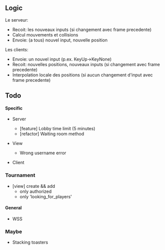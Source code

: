 ## Logic
Le serveur:
- Recoit: les nouveaux inputs (si changement avec frame precedente)
- Calcul mouvements et collisions
- Envoie: (a tous) nouvel input, nouvelle position
  
Les clients:
- Envoie: un nouvel input (p.ex. KeyUp->KeyNone)
- Recoit: nouvelles positions, nouveaux inputs (si changement avec frame precedente)
- Interpolation locale des positions (si aucun changement d'input avec frame precedente)

## Todo

#### Specific
- Server
  - [feature] Lobby time limit (5 minutes)
  - [refactor] Waiting room method

- View
  - Wrong username error

- Client

### Tournament
- [view] create && add
  - only authorized
  - only 'looking_for_players'

#### General
- WSS

### Maybe
- Stacking toasters